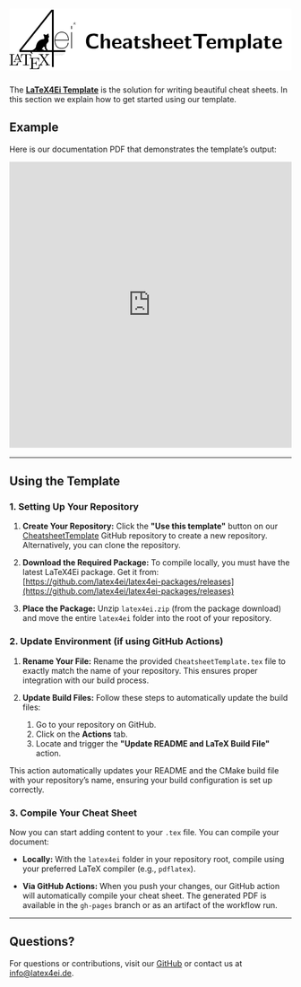 # ![CheatsheetTemplate](/img/CheatsheetTemplate.png)

The [**LaTeX4Ei Template**](https://github.com/latex4ei/CheatsheetTemplate) is the solution for writing beautiful cheat sheets. In this section we explain how to get started using our template.

## Example

Here is our documentation PDF that demonstrates the template’s output:

<iframe src="https://latex4ei.github.io/latex4ei-packages/LaTeX4EI-Template-Documentation.pdf" style="width: 100%; height: 510px; aspect-ratio: 297 / 210;"
  frameborder="0">
  This browser does not support PDFs. Please download the PDF <a href="https://latex4ei.github.io/latex4ei-packages/LaTeX4EI-Template-Documentation.pdf">here</a>.
</iframe>

______________________________________________________________________

## Using the Template

### 1. Setting Up Your Repository

1. **Create Your Repository:**
   Click the **"Use this template"** button on our [CheatsheetTemplate](https://github.com/latex4ei/CheatsheetTemplate) GitHub repository to create a new repository. Alternatively, you can clone the repository.

1. **Download the Required Package:**
   To compile locally, you must have the latest LaTeX4Ei package. Get it from:
   [https://github.com/latex4ei/latex4ei-packages/releases](https://github.com/latex4ei/latex4ei-packages/releases)

1. **Place the Package:**
   Unzip `latex4ei.zip` (from the package download) and move the entire `latex4ei` folder into the root of your repository.

### 2. Update Environment (if using GitHub Actions)

1. **Rename Your File:**  Rename the provided `CheatsheetTemplate.tex` file to exactly match the name of your repository. This ensures proper integration with our build process.

1. **Update Build Files:**
   Follow these steps to automatically update the build files:

   1. Go to your repository on GitHub.
   1. Click on the **Actions** tab.
   1. Locate and trigger the **"Update README and LaTeX Build File"** action.

This action automatically updates your README and the CMake build file with your repository’s name, ensuring your build configuration is set up correctly.

### 3. Compile Your Cheat Sheet

Now you can start adding content to your `.tex` file. You can compile your document:

- **Locally:** With the `latex4ei` folder in your repository root, compile using your preferred LaTeX compiler (e.g., `pdflatex`).

- **Via GitHub Actions:** When you push your changes, our GitHub action will automatically compile your cheat sheet. The generated PDF is available in the `gh-pages` branch or as an artifact of the workflow run.

______________________________________________________________________

## Questions?

For questions or contributions, visit our [GitHub](https://github.com/latex4ei) or contact us at [info@latex4ei.de](mailto:info@latex4ei.de).
